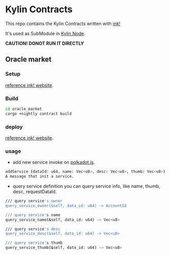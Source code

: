 # Kylin Contracts

This repo contains the Kylin Contracts written with [ink!](https://github.com/paritytech/ink)

It's used as SubModule in [Kylin Node](https://github.com/kylin-network/kylin-node).

**CAUTION! DONOT RUN IT DIRECTLY**

## Oracle market
### Setup
[reference ink! website](https://substrate.dev/substrate-contracts-workshop/#/0/setup).

### Build
```bash
cd oracle_market
cargo +nightly contract build
```

### deploy
[reference ink! website](https://substrate.dev/substrate-contracts-workshop/#/0/deploying-your-contract).

### usage
- add new service
invoke on [polkadot.js](https://polkadot.js.org/apps/?rpc=ws%3A%2F%2F127.0.0.1%3A9944#/contracts).

```bash
addService (dataId: u64, name: Vec<u8>, desc: Vec<u8>, thumb: Vec<u8>)
A message that init a service.
```

- query service definition
you can query service info, like name, thumb, desc, requestDataId.

```bash
/// query service's owner
query_service_owner(&self, data_id: u64) -> AccountId

/// query service's name
query_service_name(&self, data_id: u64) -> Vec<u8>

/// query service's desc
query_service_desc(&self, data_id: u64) -> Vec<u8>

/// query service's thumb
query_service_thumb(&self, data_id: u64) -> Vec<u8>
```
